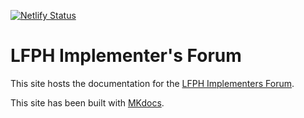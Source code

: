 [![Netlify Status](https://api.netlify.com/api/v1/badges/5d451443-0188-4b53-b887-4c14a3c866a7/deploy-status)](https://app.netlify.com/sites/implementers-forum/deploys)

# LFPH Implementer's Forum
This site hosts the documentation for the [LFPH Implementers Forum](https://www.lfph.io/community/implementers-forum/).

This site has been built with [MKdocs](https://www.mkdocs.org/).
